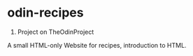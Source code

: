 # odin-recipes
1. Project on TheOdinProject

A small HTML-only Website for recipes, introduction to HTML. 
